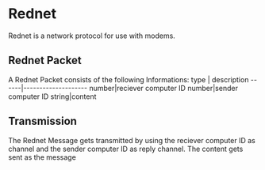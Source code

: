 # Rednet #
Rednet is a network protocol for use with modems.
## Rednet Packet ##
A Rednet Packet consists of the following Informations:
type  | description
------|--------------------
number|reciever computer ID
number|sender computer ID
string|content
## Transmission ##
The Rednet Message gets transmitted by using the reciever computer ID as channel and the sender computer ID as reply channel. The content gets sent as the message
